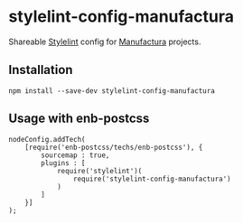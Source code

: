 # stylelint-config-manufactura

Shareable [Stylelint](http://stylelint.io/) config for [Manufactura](http://factory.mn/) projects.

## Installation

```
npm install --save-dev stylelint-config-manufactura
```

## Usage with enb-postcss

```
nodeConfig.addTech(
    [require('enb-postcss/techs/enb-postcss'), {
        sourcemap : true,
        plugins : [
            require('stylelint')(
                require('stylelint-config-manufactura')
            )
        ]
    }]
);
```
